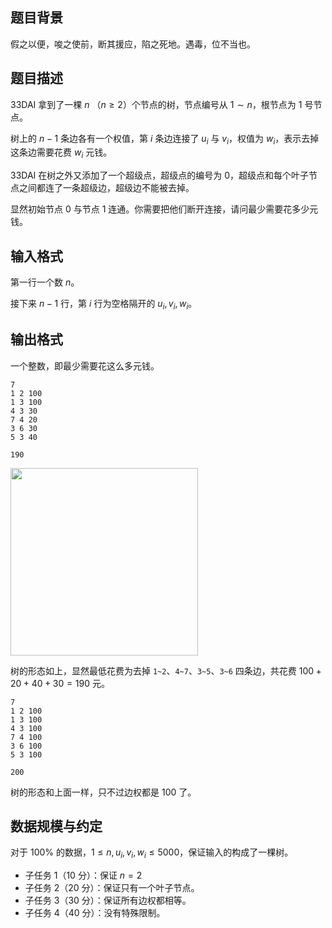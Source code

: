 ## 题目背景

假之以便，唆之使前，断其援应，陷之死地。遇毒，位不当也。

## 题目描述

33DAI 拿到了一棵 $n$ （$n\ge 2$）个节点的树，节点编号从 $1\sim n$，根节点为 $1$ 号节点。

树上的 $n-1$ 条边各有一个权值，第 $i$ 条边连接了 $u_i$ 与 $v_i$，权值为 $w_i$，表示去掉这条边需要花费 $w_i$ 元钱。

33DAI 在树之外又添加了一个超级点，超级点的编号为 $0$，超级点和每个叶子节点之间都连了一条超级边，超级边不能被去掉。

显然初始节点 $0$ 与节点 $1$ 连通。你需要把他们断开连接，请问最少需要花多少元钱。

## 输入格式

第一行一个数 $n$。

接下来 $n-1$ 行，第 $i$ 行为空格隔开的 $u_i,v_i,w_i$。

## 输出格式

一个整数，即最少需要花这么多元钱。

```input1
7
1 2 100
1 3 100
4 3 30
7 4 20
3 6 30
5 3 40 
```

```output1
190
```

<img src="file://GaFSDuBy-4cxfnfrZifoH.png"  height=300>

树的形态如上，显然最低花费为去掉 `1~2`、`4~7`、`3~5`、`3~6` 四条边，共花费 $100+20+40+30=190$ 元。

```input2
7
1 2 100
1 3 100
4 3 100
7 4 100
3 6 100
5 3 100
```

```output2
200
```

树的形态和上面一样，只不过边权都是 $100$ 了。

## 数据规模与约定

对于 $100\%$ 的数据，$1 \le n,u_i,v_i,w_i \le 5000$，保证输入的构成了一棵树。

- 子任务 1（10 分）：保证 $n=2$
- 子任务 2（20 分）：保证只有一个叶子节点。
- 子任务 3（30 分）：保证所有边权都相等。
- 子任务 4（40 分）：没有特殊限制。
